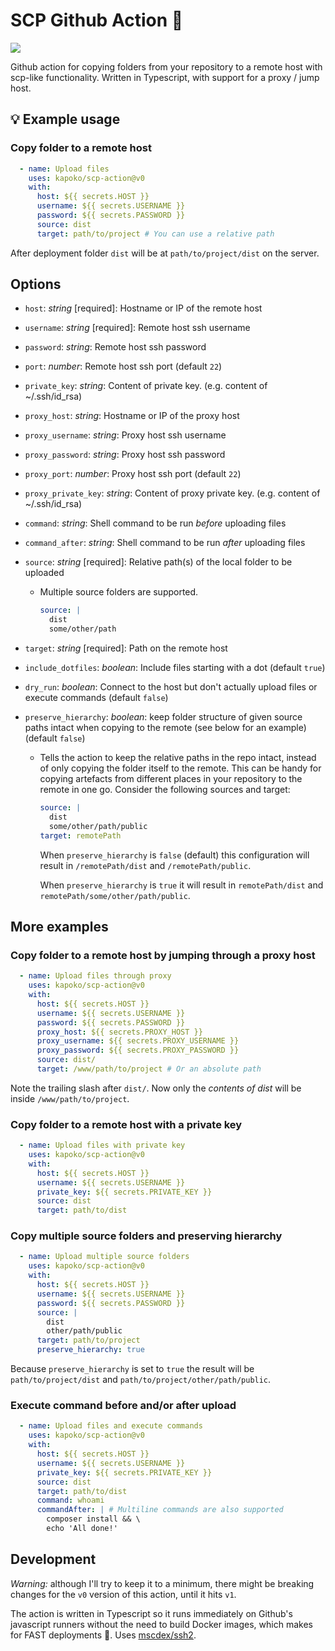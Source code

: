 # SCP Github Action 🚚 

[![](https://github.com/kapoko/scp-action/workflows/Tests/badge.svg)](https://github.com/kapoko/scp-action/actions)

Github action for copying folders from your repository to a remote host with scp-like functionality. Written in Typescript, with support for a proxy / jump host.

## 💡 Example usage

### Copy folder to a remote host
```yaml
  - name: Upload files
    uses: kapoko/scp-action@v0
    with:
      host: ${{ secrets.HOST }}
      username: ${{ secrets.USERNAME }}
      password: ${{ secrets.PASSWORD }}
      source: dist
      target: path/to/project # You can use a relative path
```
After deployment folder `dist` will be at `path/to/project/dist` on the server.

## Options

- `host`: *string* [required]: Hostname or IP of the remote host
- `username`: *string* [required]: Remote host ssh username
- `password`: *string*: Remote host ssh password
- `port`: *number*: Remote host ssh port (default `22`)
- `private_key`: *string*: Content of private key. (e.g. content of ~/.ssh/id_rsa)
- `proxy_host`: *string*:  Hostname or IP of the proxy host
- `proxy_username`: *string*: Proxy host ssh username
- `proxy_password`: *string*: Proxy host ssh password
- `proxy_port`: *number*: Proxy host ssh port (default `22`)
- `proxy_private_key`: *string*: Content of proxy private key. (e.g. content of ~/.ssh/id_rsa)
- `command`: *string*: Shell command to be run *before* uploading files
- `command_after`: *string*: Shell command to be run *after* uploading files
- `source`: *string* [required]: Relative path(s) of the local folder to be uploaded
  - Multiple source folders are supported.
    ```yaml
    source: |
      dist
      some/other/path
    ```
- `target`: *string* [required]: Path on the remote host
- `include_dotfiles`: *boolean*: Include files starting with a dot (default `true`)
- `dry_run`: *boolean*: Connect to the host but don't actually upload files or execute commands (default `false`)
- `preserve_hierarchy`: *boolean*: keep folder structure of given source paths intact when copying to the remote (see below for an example) (default `false`)

  - Tells the action to keep the relative paths in the repo intact, instead of only copying the folder itself to the remote. This can be handy for copying artefacts from different places in your repository to the remote in one go. Consider the following sources and target:
    ```yaml
    source: |
      dist
      some/other/path/public
    target: remotePath
    ```
    When `preserve_hierarchy` is `false` (default) this configuration will result in `/remotePath/dist` and `/remotePath/public`. 

    When `preserve_hierarchy` is `true` it will result in `remotePath/dist` and `remotePath/some/other/path/public`.

## More examples

### Copy folder to a remote host by jumping through a proxy host
```yaml
  - name: Upload files through proxy
    uses: kapoko/scp-action@v0
    with:
      host: ${{ secrets.HOST }}
      username: ${{ secrets.USERNAME }}
      password: ${{ secrets.PASSWORD }}
      proxy_host: ${{ secrets.PROXY_HOST }}
      proxy_username: ${{ secrets.PROXY_USERNAME }}
      proxy_password: ${{ secrets.PROXY_PASSWORD }}
      source: dist/
      target: /www/path/to/project # Or an absolute path
```
Note the trailing slash after `dist/`. Now only the *contents of dist* will be inside `/www/path/to/project`.
### Copy folder to a remote host with a private key
```yaml
  - name: Upload files with private key
    uses: kapoko/scp-action@v0
    with:
      host: ${{ secrets.HOST }}
      username: ${{ secrets.USERNAME }}
      private_key: ${{ secrets.PRIVATE_KEY }}
      source: dist
      target: path/to/dist
```
### Copy multiple source folders and preserving hierarchy
```yaml
  - name: Upload multiple source folders
    uses: kapoko/scp-action@v0
    with:
      host: ${{ secrets.HOST }}
      username: ${{ secrets.USERNAME }}
      password: ${{ secrets.PASSWORD }}
      source: |
        dist
        other/path/public
      target: path/to/project
      preserve_hierarchy: true
```
Because `preserve_hierarchy` is set to `true` the result will be `path/to/project/dist` and `path/to/project/other/path/public`.
### Execute command before and/or after upload
```yaml
  - name: Upload files and execute commands
    uses: kapoko/scp-action@v0
    with:
      host: ${{ secrets.HOST }}
      username: ${{ secrets.USERNAME }}
      private_key: ${{ secrets.PRIVATE_KEY }}
      source: dist
      target: path/to/dist
      command: whoami
      commandAfter: | # Multiline commands are also supported
        composer install && \
        echo 'All done!' 
``` 

## Development

*Warning:* although I'll try to keep it to a minimum, there might be breaking changes for the ```v0``` version of this action, until it hits `v1`.

The action is written in Typescript so it runs immediately on Github's javascript runners without the need to build Docker images, which makes for FAST deployments 🚀. Uses [mscdex/ssh2](https://github.com/mscdex/ssh2).

